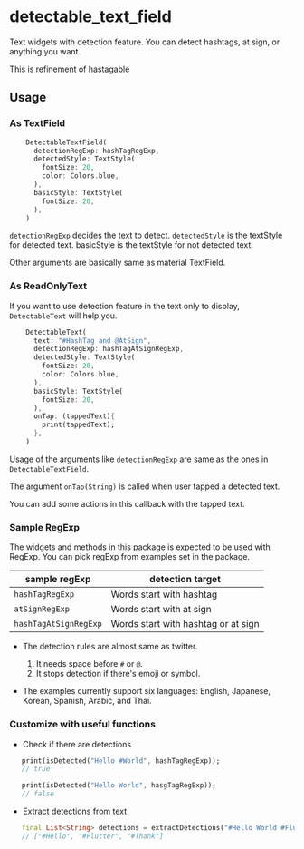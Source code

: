 # detectable_text_field

Text widgets with detection feature. You can detect hashtags, at sign, or anything you want.

This is refinement of [hastagable](https://pub.dev/packages/hashtagable)

## Usage

### As TextField

```dart
    DetectableTextField(
      detectionRegExp: hashTagRegExp,
      detectedStyle: TextStyle(
        fontSize: 20,
        color: Colors.blue,
      ),
      basicStyle: TextStyle(
        fontSize: 20,
      ),
    )
```
`detectionRegExp` decides the text to detect. `detectedStyle` is the textStyle for detected text. basicStyle is the textStyle for not detected text.

Other arguments are basically same as material TextField.

### As ReadOnlyText

If you want to use detection feature in the text only to display, `DetectableText` will help you.

```dart
    DetectableText(
      text: "#HashTag and @AtSign",
      detectionRegExp: hashTagAtSignRegExp,
      detectedStyle: TextStyle(
        fontSize: 20,
        color: Colors.blue,
      ),
      basicStyle: TextStyle(
        fontSize: 20,
      ),
      onTap: (tappedText){
        print(tappedText);
      },
    )
```

Usage of the arguments like `detectionRegExp` are same as the ones in `DetectableTextField`.

The argument `onTap(String)` is called when user tapped a detected text.

You can add some actions in this callback with the tapped text.

### Sample RegExp

The widgets and methods in this package is expected to be used with RegExp. You can pick regExp from examples set in the package.

| sample regExp | detection target |
| --- | --- |
| `hashTagRegExp` | Words start with hashtag |
| `atSignRegExp`| Words start with at sign |
| `hashTagAtSignRegExp`| Words start with hashtag or at sign |

- The detection rules are almost same as twitter.
   1. It needs space before `#` or `@`.
   2. It stops detection if there's emoji or symbol.

- The examples currently support six languages: English, Japanese, Korean, Spanish, Arabic, and Thai.

### Customize with useful functions

- Check if there are detections

```dart
   print(isDetected("Hello #World", hashTagRegExp));
   // true

   print(isDetected("Hello World", hasgTagRegExp));
   // false

```
- Extract detections from text

```dart
   final List<String> detections = extractDetections("#Hello World #Flutter Dart #Thank you", hashTagRegExp);
   // ["#Hello", "#Flutter", "#Thank"]

```
